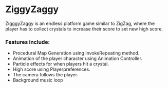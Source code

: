 # ZiggyZaggy

ZigggyZaggy is an endless platform game similar to ZigZag, where the player has to collect crystals to increase their score to set new high score.

### Features include:
- Procedural Map Generation using InvokeRepeating method.
- Animation of the player character using Animation Controller.
- Particle effects for when players hit a crystal.
- High score using Playerpreferences.
- The camera follows the player.
- Background music loop



